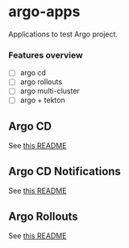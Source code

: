 
# argo-apps

Applications to test Argo project.

### Features overview

- [ ] argo cd
- [ ] argo rollouts
- [ ] argo multi-cluster
- [ ] argo + tekton

## Argo CD

See [this README](argo-cd/README.md)

## Argo CD Notifications

See [this README](argo-cd-notifications/README.md)

## Argo Rollouts

See [this README](argo-rollouts/README.md)
